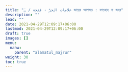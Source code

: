 ```yaml
---
title: "علامات الجرّ - فتحة / ـَ জারের আলামত : ফাতহাহ বা জবর"
description: ""
lead: ""
date: 2021-04-29T12:09:17+06:00
lastmod: 2021-04-29T12:09:17+06:00
draft: true
images: []
menu: 
  nahw:
    parent: "alamatul_majrur"
weight: 30
toc: true
---
```



